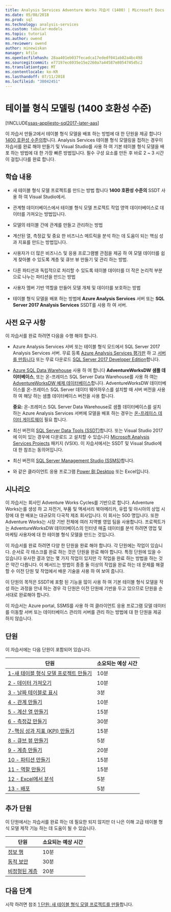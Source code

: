 ```yaml
---
title: Analysis Services Adventure Works 자습서 (1400) | Microsoft Docs
ms.date: 05/08/2018
ms.prod: sql
ms.technology: analysis-services
ms.custom: tabular-models
ms.topic: tutorial
ms.author: owend
ms.reviewer: owend
author: minewiskan
manager: kfile
ms.openlocfilehash: 28aa401eb037fecadca17ededf041ab82a4bc498
ms.sourcegitcommit: e77197ec6935e15e2260a7a44587e8054745d5c2
ms.translationtype: MT
ms.contentlocale: ko-KR
ms.lasthandoff: 07/11/2018
ms.locfileid: "38042451"
---
```

# <a name="tabular-modeling-1400-compatibility-level"></a>테이블 형식 모델링 (1400 호환성 수준)

[!INCLUDE[ssas-appliesto-sql2017-later-aas](../../includes/ssas-appliesto-sql2017-later-aas.md)]

이 자습서 만들고에서 테이블 형식 모델을 배포 하는 방법에 대 한 단원을 제공 합니다 [1400 호환성 수준의](../tabular-models/compatibility-level-for-tabular-models-in-analysis-services.md)합니다. Analysis Services 테이블 형식 모델링을 접하는 경우이 자습서를 완료 해야 만들기 및 Visual Studio를 사용 하 여 기본 테이블 형식 모델을 배포 하는 방법에 대 한 가장 빠른 방법입니다. 필수 구성 요소를 만든 후 바로 2 ~ 3 시간이 걸립니다를 완료 합니다.  
  
## <a name="what-you-learn"></a>학습 내용   
  
-   새 테이블 형식 모델 프로젝트를 만드는 방법 합니다 **1400 호환성 수준의** SSDT 사용 하 여 Visual Studio에서.
  
-   관계형 데이터베이스에서 테이블 형식 모델 프로젝트 작업 영역 데이터베이스로 데이터를 가져오는 방법입니다.  
  
-   모델의 테이블 간에 관계를 만들고 관리하는 방법  
  
-   계산된 열, 측정값 및 중요 한 비즈니스 메트릭을 분석 하는 데 도움이 되는 핵심 성과 지표를 만드는 방법입니다.  
  
-   사용자가 더 많은 비즈니스 및 응용 프로그램별 관점을 제공 하 여 모델 데이터를 쉽게 찾아볼 수 있도록 계층 및 큐브 뷰 만들기 및 관리 하는 방법.  
  
-   다른 파티션과 독립적으로 처리할 수 있도록 테이블 데이터를 더 작은 논리적 부분으로 나누는 파티션을 만드는 방법  
  
-   사용자 멤버 기반 역할을 만들어 모델 개체 및 데이터를 보호하는 방법  
  
-   테이블 형식 모델을 배포 하는 방법에 **Azure Analysis Services** 서버 또는 **SQL Server 2017 Analysis Services** SSDT를 사용 하 여 서버.  
  
## <a name="prerequisites"></a>사전 요구 사항  

이 자습서를 완료 하려면 다음을 수행 해야 합니다.  
  
-   Azure Analysis Services 서버 또는 테이블 형식 모드에서 SQL Server 2017 Analysis Services 서버. 무료 등록 [Azure Analysis Services 평가판](https://azure.microsoft.com/services/analysis-services/) 하 고 [서버를 만듭니다](https://docs.microsoft.com/azure/analysis-services/analysis-services-create-server) 또는 무료 다운로드 [SQL Server 2017 Developer Edition](https://www.microsoft.com/sql-server/sql-server-downloads)합니다.

-   [Azure SQL Data Warehouse](https://docs.microsoft.com/azure/sql-data-warehouse/create-data-warehouse-portal) 사용 하 여 합니다 **AdventureWorksDW 샘플 데이터베이스**, 또는 온-프레미스 SQL Server Data Warehouse를 사용 하 여는 [AdventureWorksDW 예제 데이터베이스](https://github.com/Microsoft/sql-server-samples/releases/tag/adventureworks)합니다. AdventureWorksDW 데이터베이스를 온-프레미스 SQL Server 데이터 웨어하우스를 설치할 때 서버 버전을 사용 하 여 해당 하는 샘플 데이터베이스 버전을 사용 합니다. 

    **중요:** 온-프레미스 SQL Server Data Warehouse로 샘플 데이터베이스를 설치 하는 Azure Analysis Services 서버에 모델을 배포 하는 경우는 [온-프레미스 데이터 게이트웨이](https://docs.microsoft.com/azure/analysis-services/analysis-services-gateway) 필요 합니다.

-   최신 버전의 [SQL Server Data Tools (SSDT)](https://msdn.microsoft.com/library/mt204009.aspx)합니다. 또는 Visual Studio 2017에 이미 있는 경우에 다운로드 고 설치할 수 있습니다 [Microsoft Analysis Services Projects](https://marketplace.visualstudio.com/items?itemName=ProBITools.MicrosoftAnalysisServicesModelingProjects) 패키지 (VSIX). 이 자습서에서는 SSDT 및 Visual Studio에 대 한 참조는 동의어입니다. 

-   최신 버전의 [SQL Server Management Studio (SSMS)](https://docs.microsoft.com/sql/ssms/download-sql-server-management-studio-ssms)합니다.    

-   와 같은 클라이언트 응용 프로그램 [Power BI Desktop](https://powerbi.microsoft.com/desktop/) 또는 Excel입니다. 

## <a name="scenario"></a>시나리오  

이 자습서는 회사인 Adventure Works Cycles를 기반으로 합니다. Adventure Works는를 생성 하 고 자전거, 부품 및 액세서리 북아메리카, 유럽 및 아시아의 상업 시장에 대 한 배포는 대규모의 다국적 제조 회사입니다. 이 회사는 500 명입니다. 또한 Adventure Works는 시장 기반 전체에 여러 지역별 영업 팀을 사용합니다. 프로젝트가는 AdventureWorksDW 데이터베이스의 인터넷 매출 데이터를 분석 하려면 영업 및 마케팅 사용자에 대 한 테이블 형식 모델을 만드는 것입니다.  
  
이 자습서를 완료 하려면 다양 한 단원을 완료 해야 합니다. 각 단원에는 작업이 있습니다. 순서로 각 태스크를 완료 하는 것은 단원을 완료 해야 합니다. 특정 단원에 있을 수 있습니다 유사한 결과 얻는 몇 가지 작업이 있지만 각 작업을 완료 하는 방법을 하는 것은 약간 다릅니다. 이 메서드는 방법이 종종 둘 이상의 작업을 완료 하는 데 문제를 해결할 수 이전 단원 및 작업에서 배운 기술을 사용 하 여 보여 줍니다.  
  
이 단원의 목적은 SSDT에 포함 된 기능을 많이 사용 하 여 기본 테이블 형식 모델을 작성 하는 과정을 안내 하는 경우 각 단원은 이전 단원에 기반을 두고 있으므로 단원을 순서대로 완료해야 합니다.
  
이 자습서는 Azure portal, SSMS를 사용 하 여 클라이언트 응용 프로그램 모델 데이터를 이동할 서버 또는 데이터베이스 관리의 서버를 관리 하는 방법에 대 한 단원을 제공 하지 않습니다. 


## <a name="lessons"></a>단원  

이 자습서에는 다음 단원이 포함되어 있습니다.  
  
|단원|소요되는 예상 시간|  
|----------|------------------------------|  
|[1-새 테이블 형식 모델 프로젝트 만들기](../tutorial-tabular-1400/as-lesson-1-create-a-new-tabular-model-project.md)|10분|  
|[2 - 데이터 가져오기](../tutorial-tabular-1400/as-lesson-2-get-data.md)|10분|  
|[3 - 날짜 테이블로 표시](../tutorial-tabular-1400/as-lesson-3-mark-as-date-table.md)|3분|  
|[4 - 관계 만들기](../tutorial-tabular-1400/as-lesson-4-create-relationships.md)|10분|  
|[5 - 계산 열 만들기](../tutorial-tabular-1400/as-lesson-5-create-calculated-columns.md)|15분|
|[6 - 측정값 만들기](../tutorial-tabular-1400/as-lesson-6-create-measures.md)|30분|  
|[7-핵심 성과 지표 (KPI) 만들기](../tutorial-tabular-1400/as-lesson-7-create-key-performance-indicators.md)|15분|  
|[8 - 큐브 뷰 만들기](../tutorial-tabular-1400/as-lesson-8-create-perspectives.md)|5분|  
|[9 - 계층 만들기](../tutorial-tabular-1400/as-lesson-9-create-hierarchies.md)|20분|  
|[10 - 파티션 만들기](../tutorial-tabular-1400/as-lesson-10-create-partitions.md)|15분|  
|[11 - 역할 만들기](../tutorial-tabular-1400/as-lesson-11-create-roles.md)|15분|  
|[12 - Excel에서 분석](../tutorial-tabular-1400/as-lesson-12-analyze-in-excel.md)|5분| 
|[13 - 배포](../tutorial-tabular-1400/as-lesson-13-deploy.md)|5분|  
  
## <a name="supplemental-lessons"></a>추가 단원  

이 단원에서는 자습서를 완료 하는 데 필요한 되지 않지만 더 나은 이해 고급 테이블 형식 모델 제작 기능 하는 데 도움이 될 수 있습니다.  
  
|단원|소요되는 예상 시간|  
|----------|------------------------------|  
|[정보 행](../tutorial-tabular-1400/as-supplemental-lesson-detail-rows.md)|10분|
|[동적 보안](../tutorial-tabular-1400/as-supplemental-lesson-dynamic-security.md)|30분|
|[비정형된 계층](../tutorial-tabular-1400/as-supplemental-lesson-ragged-hierarchies.md)|20분| 

  
## <a name="next-steps"></a>다음 단계  

시작 하려면 참조 [1 단원: 새 테이블 형식 모델 프로젝트를 만들](../tutorial-tabular-1400/as-lesson-1-create-a-new-tabular-model-project.md)합니다.  
  
  
  

